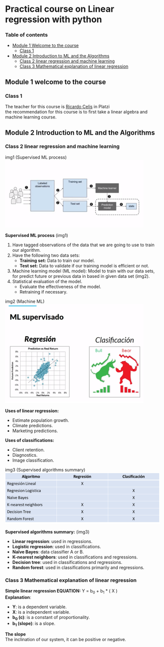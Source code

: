 # Practical course on Linear regression with python
### Table of contents
- [Module 1 Welcome to the course](#module-1-welcome-to-the-course)
  - [Class 1](#class-1)
- [Module 2 Introduction to ML and the Algorithms](#module-2-introduction-to-ml-and-the-algorithms)
  - [Class 2 linear regression and machine learning](#class-2-linear-regression-and-machine-learning)
  - [Class 3 Mathematical explanation of linear regression](#class-3-mathematical-explanation-of-linear-regression)

## Module 1 welcome to the course
### Class 1
The teacher for this course is [Ricardo Celis](https://www.linkedin.com/in/ricardo-celis-809aa76b/?originalSubdomain=co) in Platzi  
the recommendation for this course is to first take a linear algebra and machine learning course.

## Module 2 Introduction to ML and the Algorithms
### Class 2 linear regression and machine learning
img1 (Supervised ML process)  
<img width="450px" src="https://github.com/Segaretsu/Datacademy-platzi/blob/main/assets/images/Superviced_ML_process.png?raw=true" >

**Supervised ML process**  (img1)
1. Have tagged observations of the data that we are going to use to train our algorithm.
2. Have the following two data sets: 
    - **Training set:** Data to train our model. 
    - **Test set:** Data to validate if our training model is efficient or not.
3. Machine learning model (ML model): Model to train with our data sets, for predict future or previous data in based in given data set (img2).
4. Statistical evaluation of the model.
    - Evaluate the effectiveness of the model.
    - Retraining if necessary.

img2 (Machine ML)  
<img width="450px" src="https://github.com/Segaretsu/Datacademy-platzi/blob/main/assets/images/Supervised_ML_example.png?raw=true" >

**Uses of linear regression:**
- Estimate population growth.
- Climate predictions.
- Marketing predictions.

**Uses of classifications:**
- Client retention.
- Diagnostics.
- Image classification.

img3 (Supervised algorithms summary)
<img with="600px" src="https://github.com/Segaretsu/Datacademy-platzi/blob/main/assets/images/supervised_algorithms_summary.png?raw=true" >

**Supervised algorithms summary:** (img3)
- **Linear regression**: used in regressions.
- **Logistic regression**: used in classifications.
- **Naïve Bayes**: data classifier A or B.
- **K-nearest neighbors**: used in classifications and regressions.
- **Decision tree**: used in classifications and regressions.
- **Random forest**: used in classifications primarily and regressions.

### Class 3 Mathematical explanation of linear regression
**Simple linear regression EQUATION:** Y = b<sub>0</sub> + b<sub>1</sub> * ( X )  
**Explanation**:
- **Y**: is a dependent variable.
- **X**: is a independent variable.
- **b<sub>0</sub> (c)**: is a constant of proportionality.
- **b<sub>1</sub> (slope)**: is a slope.

**The slope**  
The inclination of our system, it can be positive or negative.
